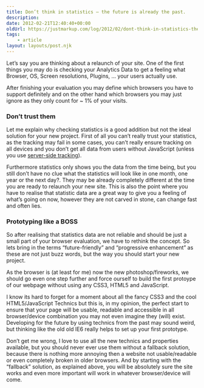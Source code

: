 ```yaml
---
title: Don’t think in statistics – the future is already the past.
description: 
date: 2012-02-21T12:40:40+00:00
oldUrl: https://justmarkup.com/log/2012/02/dont-think-in-statistics-the-future-is-already-the-past/
tags:
    - article
layout: layouts/post.njk
---
```


Let’s say you are thinking about a relaunch of your site. One of the first things you may do is checking your Analytics Data to get a feeling what Browser, OS, Screen resolutions, Plugins, … your users actually use.

After finishing your evaluation you may define which browsers you have to support definitely and on the other hand which browsers you may just ignore as they only count for ~ 1% of your visits.

### Don’t trust them

Let me explain why checking statistics is a good addition but not the ideal solution for your new project. First of all you can’t really trust your statistics, as the tracking may fail in some cases, you can’t really ensure tracking on all devices and you don’t get all data from users without JavaScript (unless you use [server-side tracking](http://code.google.com/intl/de-DE/apis/analytics/docs/mobile/mobileWebsites.html)).

Furthermore statistics only shows you the data from the time being, but you still don’t have no clue what the statistics will look like in one month, one year or the next day?. They may be already completely different at the time you are ready to relaunch your new site. This is also the point where you have to realise that statistic data are a great way to give you a feeling of what’s going on now, however they are not carved in stone, can change fast and often lies.

### Prototyping like a BOSS

So after realising that statistics data are not reliable and should be just a small part of your browser evaluation, we have to rethink the concept. So lets bring in the terms “future-friendly” and “progressive enhancement” as these are not just buzz words, but the way you should start your new project.

As the browser is (at least for me) now the new photoshop/fireworks, we should go even one step further and force ourself to build the first protoype of our webpage without using any CSS3, HTML5 and JavaScript.

I know its hard to forget for a moment about all the fancy CSS3 and the cool HTML5/JavaScript Technics but this is, in my opinion, the perfect start to ensure that your page will be usable, readable and accessible in all browser/device combination you may not even imagine they (will) exist. Developing for the future by using technics from the past may sound weird, but thinking like the old old IE6 really helps to set up your first prototype.

Don’t get me wrong, I love to use all the new technics and properties available, but you should never ever use them without a fallback solution, because there is nothing more annoying then a website not usable/readable or even completely broken in older browsers. And by starting with the “fallback” solution, as explained above, you will be absolutely sure the site works and even more important will work in whatever browser/device will come.
